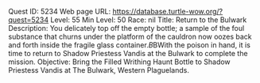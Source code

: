 Quest ID: 5234
Web page URL: https://database.turtle-wow.org/?quest=5234
Level: 55
Min Level: 50
Race: nil
Title: Return to the Bulwark
Description: You delicately top off the empty bottle; a sample of the foul substance that churns under the platform of the cauldron now oozes back and forth inside the fragile glass container.$B$BWith the poison in hand, it is time to return to Shadow Priestess Vandis at the Bulwark to complete the mission.
Objective: Bring the Filled Writhing Haunt Bottle to Shadow Priestess Vandis at The Bulwark, Western Plaguelands.
